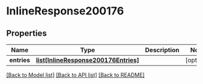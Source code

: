 # InlineResponse200176

## Properties
Name | Type | Description | Notes
------------ | ------------- | ------------- | -------------
**entries** | [**list[InlineResponse200176Entries]**](InlineResponse200176Entries.md) |  | [optional] 

[[Back to Model list]](../README.md#documentation-for-models) [[Back to API list]](../README.md#documentation-for-api-endpoints) [[Back to README]](../README.md)

